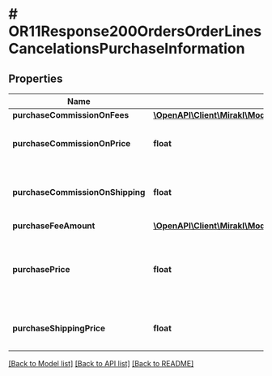 # # OR11Response200OrdersOrderLinesCancelationsPurchaseInformation

## Properties

Name | Type | Description | Notes
------------ | ------------- | ------------- | -------------
**purchaseCommissionOnFees** | [**\OpenAPI\Client\Mirakl\Model\OR11Response200OrdersOrderLinesCancelationsPurchaseInformationPurchaseCommissionOnFees**](OR11Response200OrdersOrderLinesCancelationsPurchaseInformationPurchaseCommissionOnFees.md) |  | [optional]
**purchaseCommissionOnPrice** | **float** | Cancelation’s purchase commission amount | [optional]
**purchaseCommissionOnShipping** | **float** | Cancelation’s purchase commission amount on shipping | [optional]
**purchaseFeeAmount** | [**\OpenAPI\Client\Mirakl\Model\OR11Response200OrdersOrderLinesCancelationsPurchaseInformationPurchaseFeeAmount**](OR11Response200OrdersOrderLinesCancelationsPurchaseInformationPurchaseFeeAmount.md) |  | [optional]
**purchasePrice** | **float** | Cancelation’s purchase price excluding shipping charges and fees | [optional]
**purchaseShippingPrice** | **float** | Cancelation’s purchase shipping charges | [optional]

[[Back to Model list]](../../README.md#models) [[Back to API list]](../../README.md#endpoints) [[Back to README]](../../README.md)

